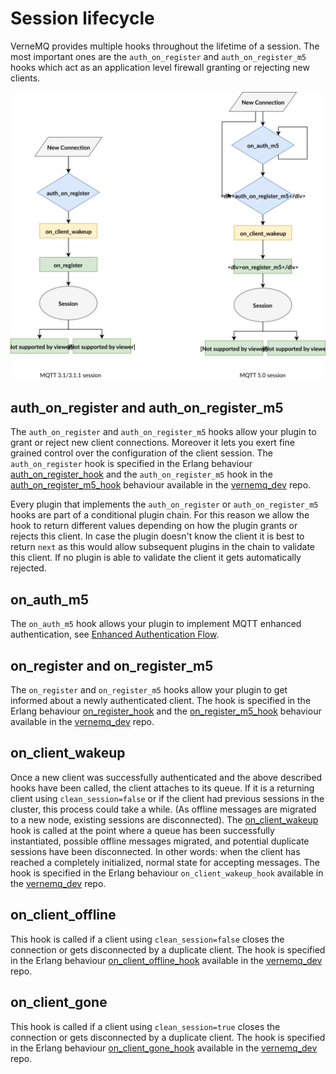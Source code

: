 # Session lifecycle

VerneMQ provides multiple hooks throughout the lifetime of a session. The most important ones are the `auth_on_register` and `auth_on_register_m5` hooks which act as an application level firewall granting or rejecting new clients.

![](../.gitbook/assets/session_lifecycle.svg)

## auth\_on\_register and auth\_on\_register\_m5

The `auth_on_register` and `auth_on_register_m5` hooks allow your plugin to grant or reject new client connections. Moreover it lets you exert fine grained control over the configuration of the client session. The `auth_on_register` hook is specified in the Erlang behaviour [auth\_on\_register\_hook](https://github.com/vernemq/vernemq_dev/blob/master/src/auth_on_register_hook.erl) and the `auth_on_register_m5` hook in the [auth\_on\_register\_m5\_hook](https://github.com/vernemq/vernemq_dev/blob/master/src/auth_on_register_m5_hook.erl) behaviour available in the [vernemq\_dev](https://github.com/vernemq/vernemq_dev) repo.

Every plugin that implements the `auth_on_register` or `auth_on_register_m5` hooks are part of a conditional plugin chain. For this reason we allow the hook to return different values depending on how the plugin grants or rejects this client. In case the plugin doesn't know the client it is best to return `next` as this would allow subsequent plugins in the chain to validate this client. If no plugin is able to validate the client it gets automatically rejected.

## on\_auth\_m5

The `on_auth_m5` hook allows your plugin to implement MQTT enhanced authentication, see [Enhanced Authentication Flow](enhancedauthflow.md).

## on\_register and on\_register\_m5

The `on_register` and `on_register_m5` hooks allow your plugin to get informed about a newly authenticated client. The hook is specified in the Erlang behaviour [on\_register\_hook](https://github.com/vernemq/vernemq_dev/blob/master/src/on_register_hook.erl) and the [on\_register\_m5\_hook](https://github.com/vernemq/vernemq_dev/blob/master/src/on_register_m5_hook.erl) behaviour available in the [vernemq\_dev](https://github.com/vernemq/vernemq_dev) repo.

## on\_client\_wakeup

Once a new client was successfully authenticated and the above described hooks have been called, the client attaches to its queue. If it is a returning client using `clean_session=false` or if the client had previous sessions in the cluster, this process could take a while. \(As offline messages are migrated to a new node, existing sessions are disconnected\). The [on\_client\_wakeup](https://github.com/vernemq/vernemq_dev/blob/master/src/on_client_wakeup_hook.erl) hook is called at the point where a queue has been successfully instantiated, possible offline messages migrated, and potential duplicate sessions have been disconnected. In other words: when the client has reached a completely initialized, normal state for accepting messages. The hook is specified in the Erlang behaviour `on_client_wakeup_hook` available in the [vernemq\_dev](https://github.com/vernemq/vernemq_dev) repo.

## on\_client\_offline

This hook is called if a client using `clean_session=false` closes the connection or gets disconnected by a duplicate client. The hook is specified in the Erlang behaviour [on\_client\_offline\_hook](https://github.com/vernemq/vernemq_dev/blob/master/src/on_client_offline_hook.erl) available in the [vernemq\_dev](https://github.com/vernemq/vernemq_dev) repo.

## on\_client\_gone

This hook is called if a client using `clean_session=true` closes the connection or gets disconnected by a duplicate client. The hook is specified in the Erlang behaviour [on\_client\_gone\_hook](https://github.com/vernemq/vernemq_dev/blob/master/src/on_client_gone_hook.erl) available in the [vernemq\_dev](https://github.com/vernemq/vernemq_dev) repo.

